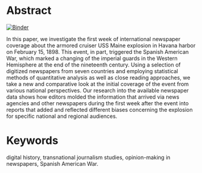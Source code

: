 # Abstract

[![Binder](https://mybinder.org/badge_logo.svg)](https://mybinder.org/v2/gh/jdh-observer/aADj3Ljjqti2/main)

In this paper, we investigate the first week of international newspaper coverage about the armored cruiser USS Maine explosion in Havana harbor on February 15, 1898. This event, in part, triggered the Spanish American War, which marked a changing of the imperial guards in the Western Hemisphere at the end of the nineteenth century. Using a selection of digitized newspapers from seven countries and employing statistical methods of quantitative analysis as well as close reading approaches, we take a new and comparative look at the initial coverage of the event from various national perspectives. Our research into the available newspaper data shows how editors molded the information that arrived via news agencies and other newspapers during the first week after the event into reports that added and reflected different biases concerning the explosion for specific national and regional audiences.

# Keywords
digital history, transnational journalism studies, opinion-making in newspapers, Spanish American War.
